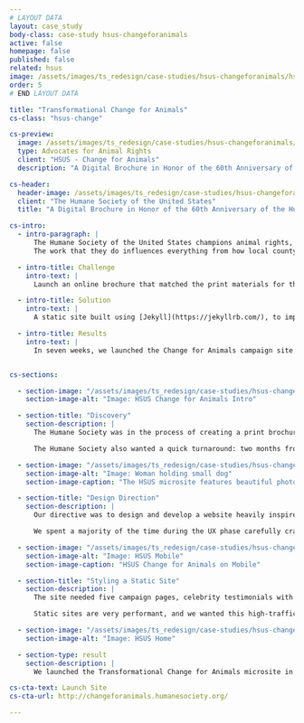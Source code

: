 ```yaml
---
# LAYOUT DATA
layout: case_study
body-class: case-study hsus-changeforanimals
active: false
homepage: false
published: false
related: hsus
image: /assets/images/ts_redesign/case-studies/hsus-changeforanimals/hsus-cat.jpg
order: 5
# END LAYOUT DATA

title: "Transformational Change for Animals"
cs-class: "hsus-change"

cs-preview:
  image: /assets/images/ts_redesign/case-studies/hsus-changeforanimals/hsus-cat.jpg
  type: Advocates for Animal Rights
  client: "HSUS - Change for Animals"
  description: "A Digital Brochure in Honor of the 60th Anniversary of the Humane Society."

cs-header:
  header-image: /assets/images/ts_redesign/case-studies/hsus-changeforanimals/hsus-cat.jpg
  client: "The Humane Society of the United States"
  title: "A Digital Brochure in Honor of the 60th Anniversary of the Humane Society."

cs-intro:
  - intro-paragraph: |
      The Humane Society of the United States champions animal rights, responsible pet ownership, and ending the exploitation of wild animals in captivity.
      The work that they do influences everything from how local county shelters operate to national legislature.

  - intro-title: Challenge
    intro-text: |
      Launch an online brochure that matched the print materials for thier 60th anniversary, which was only weeks away from the start of our engagement.

  - intro-title: Solution
    intro-text: |
      A static site built using [Jekyll](https://jekyllrb.com/), to implement a high-traffic, image-rich design that would load quickly and reliably.

  - intro-title: Results
    intro-text: |
      In seven weeks, we launched the Change for Animals campaign site.


cs-sections:

  - section-image: "/assets/images/ts_redesign/case-studies/hsus-changeforanimals/hsus-intro.png"
    section-image-alt: "Image: HSUS Change for Animals Intro"

  - section-title: "Discovery"
    section-description: |
      The Humane Society was in the process of creating a print brochure, setting up events all across the country, and was about to publish a new book, all of which they hoped to promote in this online brochure. The site had to match their branding while being appealing to major donors.

      The Humane Society also wanted a quick turnaround: two months from start to finish.

  - section-image: "/assets/images/ts_redesign/case-studies/hsus-changeforanimals/hsus-home1-d.png"
    section-image-alt: "Image: Woman holding small dog"
    section-image-caption: "The HSUS microsite features beautiful photography"

  - section-title: "Design Direction"
    section-description: |
      Our directive was to design and develop a website heavily inspired by an existing print brochure. The challenge became blending the print and digital world; both platforms have similar requirements, but express content completely differently.

      We spent a majority of the time during the UX phase carefully crafting a story that would appeal quickly to a user and ultimately encourage them to donate or get involved in the Humane Society’s programs.

  - section-image: "/assets/images/ts_redesign/case-studies/hsus-changeforanimals/hsus_mobile.png"
    section-image-alt: "Image: HSUS Mobile"
    section-image-caption: "HSUS Change for Animals on Mobile"

  - section-title: "Styling a Static Site"
    section-description: |
      The site needed five campaign pages, celebrity testimonials with featured videos, and a promotional section for their events. [Jekyll](https://jekyllrb.com/) was a perfect fit, and we've used it with great success on projects with similar constraints.

      Static sites are very performant, and we wanted this high-traffic, image-rich design to load quickly and reliably. When changes are checked into Github, the site is automatically deployed with Travis CI.

  - section-image: "/assets/images/ts_redesign/case-studies/hsus-changeforanimals/hsus_home2-d.png"
    section-image-alt: "Image: HSUS Home"

  - section-type: result
    section-description: |
      We launched the Transformational Change for Animals microsite in April of 2016 and are currently measuring the analytics around the site’s performance. We hope to share our findings with you in the near future!

cs-cta-text: Launch Site
cs-cta-url: http://changeforanimals.humanesociety.org/

---
```

